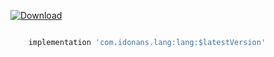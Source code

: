 [ ![Download](https://api.bintray.com/packages/idonans/maven/lang/images/download.svg) ](https://bintray.com/idonans/maven/lang/_latestVersion)

```groovy

    implementation 'com.idonans.lang:lang:$latestVersion'

```
